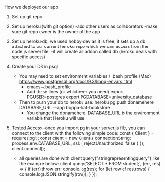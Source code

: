 How we deployed our app


1. Set up git repo

2. Set up heroku (with git option)
    -add other users as collaborators
    -make sure git repo owner is the owner of the app
    
3. Set up heroku-db, we used hobby-dev as it is free, it sets up a db attached to our current heroku repo which we can access from the node.js server file.
    -it will create an addon called db (heroku deals with specific access)

4. Create your DB in psql
    - You may need to set environment variables / .bash_profile (Mac)
        https://www.postgresql.org/docs/9.3/libpq-envars.html
        - emacs ~.bash_profile
        - Add these lines (or whichever you need)
            export PGUSER=postgres
            export PGDATABASE=university_database
    - Then to push your db to heroku use:
        heroku pg:push dbnamehere DATABASE_URL --app boppa-bat-bookstore
        - You change the dbnamehere.  DATABASE_URL is the environment variable that Heroku will use

5. Tested Access
    -once you import pg in your server.js file, you can connect to the client with the following simple code:
        const { Client } = require('pg');
        const client = new Client({
            connectionString: process.env.DATABASE_URL,
            ssl: {
                rejectUnauthorized: false
            }
        });
        client.connect();
    - all queries are done with client.query("stringrepresentingquery") like the example below:
        client.query('SELECT * FROM student;', (err, res) => {
            if (err) throw err;
            console.log(res);
            for (let row of res.rows) {
                console.log(JSON.stringify(row));
            }
        });